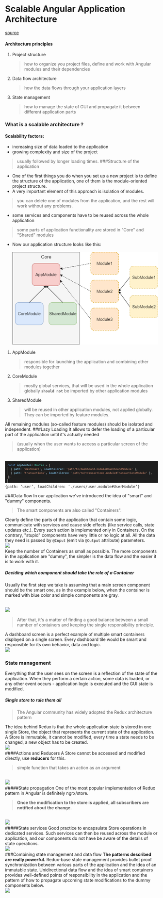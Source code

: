 # Scalable Angular Application Architecture
[source](https://bulldogjob.com/articles/539-scalable-angular-application-architecture)
####  Architecture principles
1. Project structure
    >how to organize you project files, define and work with Angular modules and their dependencies
2. Data flow architecture
    >how the data flows through your application layers
3. State management
    >how to manage the state of GUI and propagate it between different application parts
### What is a scalable architecture ?
#### Scalability factors:
- increasing size of data loaded to the application
- growing complexity and size of the project
>usually followed by longer loading times.
###Structure of the application
- One of the first things you do when you set up a new project is to define the structure of the application, one of them is the module-oriented project structure.
- A very important element of this approach is isolation of modules.
>you can delete one of modules from the application, and the rest will work without any problems.
- some services and components have to be reused across the whole application
> some parts of application functionality are stored in "Core" and "Shared" modules
- Now our application structure looks like this:<br>
<br>![structure](../img/content_2.png)<br>

1. AppModule
    >responsible for launching the application and combining other modules together
2. CoreModule
    >mostly global services, that will be used in the whole application globally
    **```should not```** be imported by other application modules
3. SharedModule
    > will be reused in other application modules, not applied globally. They can be imported by feature modules.

All remaining modules (so-called feature modules) should be isolated and independent.
###Lazy Loading
It allows to defer the loading of a particular part of the application until it's actually needed 
>(usually when the user wants to access a particular screen of the application)

<br>![Lazy Loading](../img/content_4.png)<br>
```{path: ‘user’, loadChildren: ‘./users/user.module#UserModule’}```

###Data flow
In our application we've introduced the idea of "smart" and "dummy" components.
>The smart components are also called "Containers".

Clearly define the parts of the application that contain some logic, communicate with services and cause side effects (like service calls, state updates etc.). Every such action is implemented only in Containers. 
On the contrary, "stupid" components have very little or no logic at all. All the data they need is passed by ```@Input``` (emit via ```@Output``` attribute) parameters.
<br>![](../img/content_6.png)<br>
Keep the number of Containers as small as possible. The more components in the application are "dummy", the simpler is the data flow and the easier it is to work with it.
##### Deciding which component should take the role of a Container
Usually the first step we take is assuming that a main screen component should be the smart one, as in the example below, when the container is marked with blue color and simple components are gray.

<br>![](../img/content_7.png)<br>
>After that, it's a matter of finding a good balance between a small number of containers and keeping the single responsibility principle.

A dashboard screen is a perfect example of multiple smart containers displayed on a single screen. Every dashboard tile would be smart and responsible for its own behavior, data and logic.
<br>![](../img/content_8.png)<br>
### State management
Everything that the  user sees on the screen is a reflection of the state of the application. When they perform a certain action, some data is loaded, or any other event occurs - application logic is executed and the GUI state is modified. 
##### Single store to rule them all
>The Angular community has widely adopted the Redux architecture pattern

The idea behind Redux is that the whole application state is stored in one single Store, the object that represents the current state of the application. A Store is immutable, it cannot be modified, every time a state needs to be changed, a new object has to be created.
<br>![](../img/content_9.png)<br>
####Actions and Reducers
A Store cannot be accessed and modified directly, use **reducers** for this.
>simple function that takes an action as an argument

<br>![](../img/content_10.png)<br>
#####State propagation
One of the most popular  implementation of Redux pattern in Angular is definitely ngrx/store.
>**Once the modification to the store is applied, all subscribers are notified about the change.**

<br>![](../img/content_11.png)<br>
#####State services
Good practice to encapsulate Store operations in dedicated services. Such services can then be reused across the module or application, and our components do not have be aware of the details of state operations.
<br>![](../img/content_12.png)<br>
###Combining state management and data flow
**The patterns described are really powerful.**
Redux-base state management provides bullet proof synchronization between various parts of the application
and the idea of an immutable state.
Unidirectional data flow and the idea of smart containers provides well-defined points of responsibility in the application and the pattern of how to propagate upcoming state modifications to the dummy components below.
<br>![](../img/content_13.png)<br>
